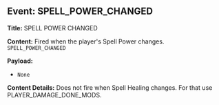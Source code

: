 ## Event: SPELL_POWER_CHANGED

**Title:** SPELL POWER CHANGED

**Content:**
Fired when the player's Spell Power changes.
`SPELL_POWER_CHANGED`

**Payload:**
- `None`

**Content Details:**
Does not fire when Spell Healing changes. For that use PLAYER_DAMAGE_DONE_MODS.